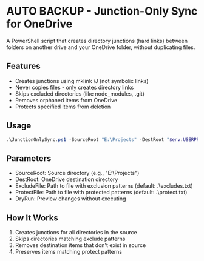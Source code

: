 # AUTO BACKUP - Junction-Only Sync for OneDrive

A PowerShell script that creates directory junctions (hard links) between folders on another drive and your OneDrive folder, without duplicating files.

## Features

- Creates junctions using mklink /J (not symbolic links)
- Never copies files - only creates directory links
- Skips excluded directories (like node_modules, .git)
- Removes orphaned items from OneDrive
- Protects specified items from deletion

## Usage

```powershell
.\JunctionOnlySync.ps1 -SourceRoot "E:\Projects" -DestRoot "$env:USERPROFILE\OneDrive\Projects"
```

## Parameters

- SourceRoot: Source directory (e.g., "E:\Projects")
- DestRoot: OneDrive destination directory
- ExcludeFile: Path to file with exclusion patterns (default: .\excludes.txt)
- ProtectFile: Path to file with protected patterns (default: .\protect.txt)
- DryRun: Preview changes without executing

## How It Works

1. Creates junctions for all directories in the source
2. Skips directories matching exclude patterns
3. Removes destination items that don't exist in source
4. Preserves items matching protect patterns
